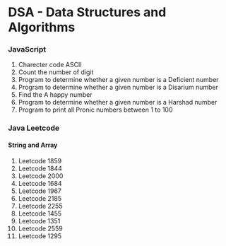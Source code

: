 # DSA - Data Structures and Algorithms

### JavaScript
1.  Charecter code ASCII
2.  Count the number of digit
3.  Program to determine whether a given number is a Deficient number
4.  Program to determine whether a given number is a Disarium number
5.  Find the A happy number
6.  Program to determine whether a given number is a Harshad number
7.  Program to print all Pronic numbers between 1 to 100

### Java Leetcode
#### String and Array
1.  Leetcode 1859 
2.  Leetcode 1844 
3.  Leetcode 2000 
4.  Leetcode 1684 
5.  Leetcode 1967 
6.  Leetcode 2185 
7.  Leetcode 2255 
8.  Leetcode 1455 
9.  Leetcode 1351 
10. Leetcode 2559
11. Leetcode 1295
